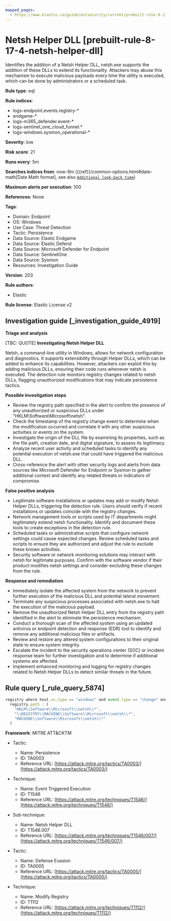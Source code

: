 ```yaml
---
mapped_pages:
  - https://www.elastic.co/guide/en/security/current/prebuilt-rule-8-17-4-netsh-helper-dll.html
---
```


# Netsh Helper DLL [prebuilt-rule-8-17-4-netsh-helper-dll]

Identifies the addition of a Netsh Helper DLL, netsh.exe supports the addition of these DLLs to extend its functionality. Attackers may abuse this mechanism to execute malicious payloads every time the utility is executed, which can be done by administrators or a scheduled task.

**Rule type**: eql

**Rule indices**:

* logs-endpoint.events.registry-*
* endgame-*
* logs-m365_defender.event-*
* logs-sentinel_one_cloud_funnel.*
* logs-windows.sysmon_operational-*

**Severity**: low

**Risk score**: 21

**Runs every**: 5m

**Searches indices from**: now-9m ({{ref}}/common-options.html#date-math[Date Math format], see also [`Additional look-back time`](docs-content://solutions/security/detect-and-alert/create-detection-rule.md#rule-schedule))

**Maximum alerts per execution**: 100

**References**: None

**Tags**:

* Domain: Endpoint
* OS: Windows
* Use Case: Threat Detection
* Tactic: Persistence
* Data Source: Elastic Endgame
* Data Source: Elastic Defend
* Data Source: Microsoft Defender for Endpoint
* Data Source: SentinelOne
* Data Source: Sysmon
* Resources: Investigation Guide

**Version**: 203

**Rule authors**:

* Elastic

**Rule license**: Elastic License v2

## Investigation guide [_investigation_guide_4919]

**Triage and analysis**

[TBC: QUOTE]
**Investigating Netsh Helper DLL**

Netsh, a command-line utility in Windows, allows for network configuration and diagnostics. It supports extensibility through Helper DLLs, which can be added to enhance its capabilities. However, attackers can exploit this by adding malicious DLLs, ensuring their code runs whenever netsh is executed. The detection rule monitors registry changes related to netsh DLLs, flagging unauthorized modifications that may indicate persistence tactics.

**Possible investigation steps**

* Review the registry path specified in the alert to confirm the presence of any unauthorized or suspicious DLLs under "HKLM\Software\Microsoft\netsh\".
* Check the timestamp of the registry change event to determine when the modification occurred and correlate it with any other suspicious activities or events on the system.
* Investigate the origin of the DLL file by examining its properties, such as the file path, creation date, and digital signature, to assess its legitimacy.
* Analyze recent user activity and scheduled tasks to identify any potential execution of netsh.exe that could have triggered the malicious DLL.
* Cross-reference the alert with other security logs and alerts from data sources like Microsoft Defender for Endpoint or Sysmon to gather additional context and identify any related threats or indicators of compromise.

**False positive analysis**

* Legitimate software installations or updates may add or modify Netsh Helper DLLs, triggering the detection rule. Users should verify if recent installations or updates coincide with the registry changes.
* Network management tools or scripts used by IT departments might legitimately extend netsh functionality. Identify and document these tools to create exceptions in the detection rule.
* Scheduled tasks or administrative scripts that configure network settings could cause expected changes. Review scheduled tasks and scripts to ensure they are authorized and adjust the rule to exclude these known activities.
* Security software or network monitoring solutions may interact with netsh for legitimate purposes. Confirm with the software vendor if their product modifies netsh settings and consider excluding these changes from the rule.

**Response and remediation**

* Immediately isolate the affected system from the network to prevent further execution of the malicious DLL and potential lateral movement.
* Terminate any suspicious processes associated with netsh.exe to halt the execution of the malicious payload.
* Remove the unauthorized Netsh Helper DLL entry from the registry path identified in the alert to eliminate the persistence mechanism.
* Conduct a thorough scan of the affected system using an updated antivirus or endpoint detection and response (EDR) tool to identify and remove any additional malicious files or artifacts.
* Review and restore any altered system configurations to their original state to ensure system integrity.
* Escalate the incident to the security operations center (SOC) or incident response team for further investigation and to determine if additional systems are affected.
* Implement enhanced monitoring and logging for registry changes related to Netsh Helper DLLs to detect similar threats in the future.


## Rule query [_rule_query_5874]

```js
registry where host.os.type == "windows" and event.type == "change" and
  registry.path : (
    "HKLM\\Software\\Microsoft\\netsh\\*",
    "\\REGISTRY\\MACHINE\\Software\\Microsoft\\netsh\\*",
    "MACHINE\\Software\\Microsoft\\netsh\\*"
  )
```

**Framework**: MITRE ATT&CKTM

* Tactic:

    * Name: Persistence
    * ID: TA0003
    * Reference URL: [https://attack.mitre.org/tactics/TA0003/](https://attack.mitre.org/tactics/TA0003/)

* Technique:

    * Name: Event Triggered Execution
    * ID: T1546
    * Reference URL: [https://attack.mitre.org/techniques/T1546/](https://attack.mitre.org/techniques/T1546/)

* Sub-technique:

    * Name: Netsh Helper DLL
    * ID: T1546.007
    * Reference URL: [https://attack.mitre.org/techniques/T1546/007/](https://attack.mitre.org/techniques/T1546/007/)

* Tactic:

    * Name: Defense Evasion
    * ID: TA0005
    * Reference URL: [https://attack.mitre.org/tactics/TA0005/](https://attack.mitre.org/tactics/TA0005/)

* Technique:

    * Name: Modify Registry
    * ID: T1112
    * Reference URL: [https://attack.mitre.org/techniques/T1112/](https://attack.mitre.org/techniques/T1112/)



